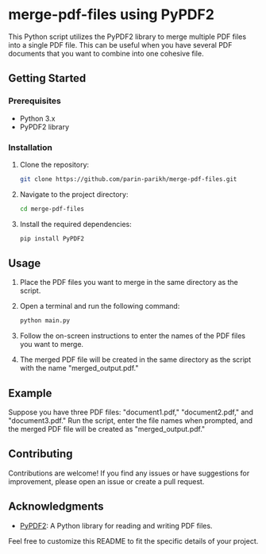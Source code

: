# merge-pdf-files using PyPDF2
This Python script utilizes the PyPDF2 library to merge multiple PDF files into a single PDF file. This can be useful when you have several PDF documents that you want to combine into one cohesive file.

## Getting Started

### Prerequisites

- Python 3.x
- PyPDF2 library

### Installation

1. Clone the repository:

   ```bash
   git clone https://github.com/parin-parikh/merge-pdf-files.git
   ```

2. Navigate to the project directory:

   ```bash
   cd merge-pdf-files
   ```

3. Install the required dependencies:

   ```bash
   pip install PyPDF2
   ```

## Usage

1. Place the PDF files you want to merge in the same directory as the script.

2. Open a terminal and run the following command:

   ```bash
   python main.py
   ```

3. Follow the on-screen instructions to enter the names of the PDF files you want to merge.

4. The merged PDF file will be created in the same directory as the script with the name "merged_output.pdf."

## Example

Suppose you have three PDF files: "document1.pdf," "document2.pdf," and "document3.pdf." Run the script, enter the file names when prompted, and the merged PDF file will be created as "merged_output.pdf."

## Contributing

Contributions are welcome! If you find any issues or have suggestions for improvement, please open an issue or create a pull request.

## Acknowledgments

- [PyPDF2]([https://pythonhosted.org/PyPDF2/](https://pypi.org/project/PyPDF2/)): A Python library for reading and writing PDF files.

Feel free to customize this README to fit the specific details of your project.

